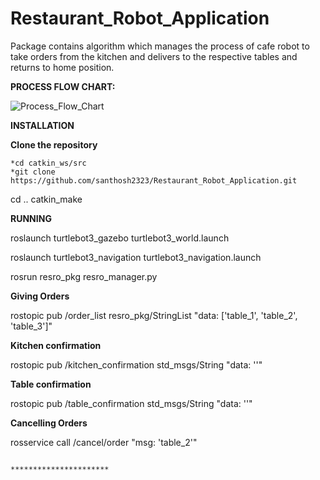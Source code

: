 # Restaurant_Robot_Application
Package contains algorithm which manages the process of cafe robot to take orders from the kitchen and delivers to the respective tables and returns to home position.

**PROCESS FLOW CHART:**

![Process_Flow_Chart](https://github.com/user-attachments/assets/85e6bc38-22bc-4deb-a11a-fcbf7ab66f30)


**INSTALLATION**

**Clone the repository**

    *cd catkin_ws/src
    *git clone https://github.com/santhosh2323/Restaurant_Robot_Application.git
  cd ..
  catkin_make

**RUNNING**

  roslaunch turtlebot3_gazebo turtlebot3_world.launch

  roslaunch turtlebot3_navigation turtlebot3_navigation.launch

  rosrun resro_pkg resro_manager.py

**Giving Orders**

  rostopic pub /order_list resro_pkg/StringList "data: ['table_1', 'table_2', 'table_3']"

**Kitchen confirmation**

  rostopic pub /kitchen_confirmation std_msgs/String "data: ''"

**Table confirmation**

  rostopic pub /table_confirmation std_msgs/String "data: ''"

**Cancelling Orders**

  rosservice call /cancel/order "msg: 'table_2'" 

                                                                      **********************
